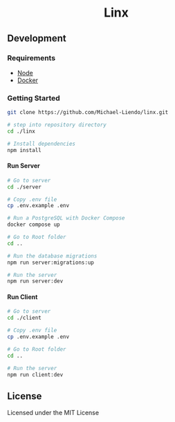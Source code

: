 <div align="center">
  <h1 align="center">Linx</h1>
</div>

## Development

### Requirements

- [Node](https://nodejs.org/en/download/)
- [Docker](https://www.docker.com)

### Getting Started

```bash
git clone https://github.com/Michael-Liendo/linx.git

# step into repository directory
cd ./linx

# Install dependencies
npm install
```

#### Run Server

```bash
# Go to server
cd ./server

# Copy .env file
cp .env.example .env

# Run a PostgreSQL with Docker Compose
docker compose up

# Go to Root folder
cd ..

# Run the database migrations
npm run server:migrations:up

# Run the server
npm run server:dev
```

#### Run Client

```bash
# Go to server
cd ./client

# Copy .env file
cp .env.example .env

# Go to Root folder
cd ..

# Run the server
npm run client:dev
```

## License

Licensed under the MIT License
